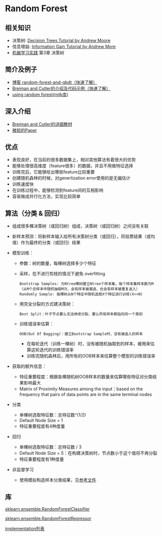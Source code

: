 # Random Forest

## 相关知识

* 决策树: [Decision Trees Tutorial by Andrew Moore](http://www.autonlab.org/tutorials/dtree.html)
* 信息增益: [Information Gain Tutorial by Andrew More](http://www.autonlab.org/tutorials/infogain.html)
* [机器学习实践](http://www.ituring.com.cn/book/1021) 第3章 决策树

## 简介及例子

* [博客 random-forest-and-gbdt（快速了解）](http://www.cnblogs.com/LeftNotEasy/archive/2011/03/07/random-forest-and-gbdt.html)
* [Breiman and Cutler的介绍及代码示例（快速了解）](../ml-pdf/randomforest.pdf)
* [using random forest(milk库)](https://pythonhosted.org/milk/randomforests.html)

## 深入介绍
* [Breiman and Cutler的详细教材](http://www.stat.berkeley.edu/~breiman/RandomForests/)
* [微软的Paper](http://research.microsoft.com/apps/pubs/default.aspx?id=155552)

## 优点

* 表现良好，在当前的很多数据集上，相对其他算法有着很大的优势
* 能够处理很高维度（feature很多）的数据，并且不用做特征选择
* 训练完后，它能够给出哪些feature比较重要
* 创建随机森林的时候，对generlization error使用的是无偏估计
* 训练速度快
* 在训练过程中，能够检测到feature间的互相影响
* 容易做成并行化方法，实现比较简单

## 算法（分类 & 回归）

* 组成很多棵决策树（或回归树）组成，决策树（或回归树）之间没有关联
* 新样本预测：将新样本输入给所有决策树分类（或回归），将投票结果（或均值）作为最终的分类（或回归）结果
* 模型训练：
	* 参数：树的数量，每棵树选择多少个特征 
	* 采样，在不进行剪枝的情况下避免 overfitting
	
		~~~
		Bootstrap Samples: 为Ntree棵树建立Ntree个样本集，每个样本集样本数为M（从M个总样本中随机抽取M次，会有样本被漏选、也会有样本被重复选入）
		Randomly Sample: 每棵树从N个特征中随机选取X个特征进行训练(X<<N)
		~~~
	
	* 用完全分裂的方式建决策树：
		
		~~~
		Best Split：叶子节点要么无法继续分裂、要么所有样本都指向同一个类别
		~~~
		
	* 训练错误率估算：
	
		~~~
		OOB(Out Of Bagging)：建立Bootstrap Sample时，没有被选入的样本
		~~~
	
		* 在每轮迭代（训练一棵树）时，没有被随机抽取到的样本，被用来估算这轮迭代的训练错误率
		* 训练完随机森林后，用所有的OOB样本来估算整个模型的训练错误率
		
* 获取的额外信息：
	* 特征重要程度：根据各棵随机树OOB样本的数量来估算哪些特征对分类结果影响最大
	* Matrix of Proximity Measures among the input：based on the frequency that pairs of data points are in the same terminal nodes

* 分类
	* 单棵树选取特征数：总特征数^(1/2) 
	* Default Node Size = 1
	* 特征重要程度有4种度量

* 回归
	* 单棵树选取特征数：总特征数 / 3
	* Default Node Size = 5：在构建决策树时，节点数小于这个值将不再分裂
	* 特征重要程度有1种度量

* 非监督学习
	* 使用模拟构造样本分类结果，见[参考文件](../ml-pdf/randomforest.pdf)

## 库

[sklearn.ensemble.RandomForestClassifier](http://scikit-learn.org/stable/modules/generated/sklearn.ensemble.RandomForestClassifier.html)

[sklearn.ensemble.RandomForestRegressor](http://scikit-learn.org/stable/modules/generated/sklearn.ensemble.RandomForestRegressor.html#sklearn.ensemble.RandomForestRegressor)

[implementation列表](http://butleranalytics.com/random-forest-implementations/)


